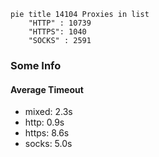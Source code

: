 
```mermaid
pie title 14104 Proxies in list
    "HTTP" : 10739
    "HTTPS": 1040
    "SOCKS" : 2591
```

### Some Info
#### Average Timeout

- mixed: 2.3s
- http: 0.9s
- https: 8.6s
- socks: 5.0s